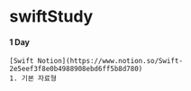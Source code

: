 # swiftStudy
#### 1 Day   
```
[Swift Notion](https://www.notion.so/Swift-2e5eef3f8e0b4988908ebd6ff5b8d780)   
1. 기본 자료형
```
